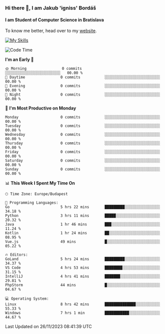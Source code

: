 ### Hi there 👋, I am Jakub 'igniss' Bordáš

#### I am Student of Computer Science in Bratislava
To know me better, head over to my [website](https://bordas.sk).

[![My Skills](https://skillicons.dev/icons?i=js,html,css,figma,svelte,java,kotlin,python,postgresql,typescript,nest,nodejs)](https://bordas.sk)


<!--START_SECTION:waka-->
![Code Time](http://img.shields.io/badge/Code%20Time-1%2C284%20hrs%2018%20mins-blue)

**I'm an Early 🐤** 

```text
🌞 Morning                0 commits           ░░░░░░░░░░░░░░░░░░░░░░░░░   00.00 % 
🌆 Daytime                0 commits           ░░░░░░░░░░░░░░░░░░░░░░░░░   00.00 % 
🌃 Evening                0 commits           ░░░░░░░░░░░░░░░░░░░░░░░░░   00.00 % 
🌙 Night                  0 commits           ░░░░░░░░░░░░░░░░░░░░░░░░░   00.00 % 
```
📅 **I'm Most Productive on Monday** 

```text
Monday                   0 commits           ░░░░░░░░░░░░░░░░░░░░░░░░░   00.00 % 
Tuesday                  0 commits           ░░░░░░░░░░░░░░░░░░░░░░░░░   00.00 % 
Wednesday                0 commits           ░░░░░░░░░░░░░░░░░░░░░░░░░   00.00 % 
Thursday                 0 commits           ░░░░░░░░░░░░░░░░░░░░░░░░░   00.00 % 
Friday                   0 commits           ░░░░░░░░░░░░░░░░░░░░░░░░░   00.00 % 
Saturday                 0 commits           ░░░░░░░░░░░░░░░░░░░░░░░░░   00.00 % 
Sunday                   0 commits           ░░░░░░░░░░░░░░░░░░░░░░░░░   00.00 % 
```


📊 **This Week I Spent My Time On** 

```text
🕑︎ Time Zone: Europe/Budapest

💬 Programming Languages: 
Go                       5 hrs 22 mins       █████████░░░░░░░░░░░░░░░░   34.18 % 
Python                   3 hrs 11 mins       █████░░░░░░░░░░░░░░░░░░░░   20.32 % 
Java                     1 hr 46 mins        ███░░░░░░░░░░░░░░░░░░░░░░   11.24 % 
Kotlin                   1 hr 24 mins        ██░░░░░░░░░░░░░░░░░░░░░░░   08.95 % 
Vue.js                   49 mins             █░░░░░░░░░░░░░░░░░░░░░░░░   05.22 % 

🔥 Editors: 
GoLand                   5 hrs 24 mins       █████████░░░░░░░░░░░░░░░░   34.37 % 
VS Code                  4 hrs 53 mins       ████████░░░░░░░░░░░░░░░░░   31.15 % 
IntelliJ                 4 hrs 41 mins       ███████░░░░░░░░░░░░░░░░░░   29.81 % 
PhpStorm                 44 mins             █░░░░░░░░░░░░░░░░░░░░░░░░   04.67 % 

💻 Operating System: 
Linux                    8 hrs 42 mins       ██████████████░░░░░░░░░░░   55.33 % 
Windows                  7 hrs 1 min         ███████████░░░░░░░░░░░░░░   44.67 % 
```


 Last Updated on 26/11/2023 08:41:39 UTC
<!--END_SECTION:waka-->
